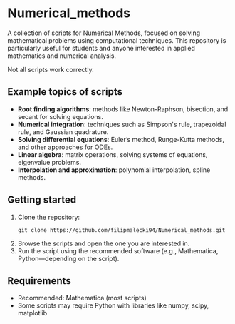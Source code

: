 # Numerical_methods

A collection of scripts for Numerical Methods, focused on solving mathematical problems using computational techniques. This repository is particularly useful for students and anyone interested in applied mathematics and numerical analysis.

Not all scripts work correctly.

## Example topics of scripts

- **Root finding algorithms**: methods like Newton-Raphson, bisection, and secant for solving equations.
- **Numerical integration**: techniques such as Simpson's rule, trapezoidal rule, and Gaussian quadrature.
- **Solving differential equations**: Euler’s method, Runge-Kutta methods, and other approaches for ODEs.
- **Linear algebra**: matrix operations, solving systems of equations, eigenvalue problems.
- **Interpolation and approximation**: polynomial interpolation, spline methods.

## Getting started

1. Clone the repository:
   ```
   git clone https://github.com/filipmalecki94/Numerical_methods.git
   ```
2. Browse the scripts and open the one you are interested in.
3. Run the script using the recommended software (e.g., Mathematica, Python—depending on the script).

## Requirements

- Recommended: Mathematica (most scripts)
- Some scripts may require Python with libraries like numpy, scipy, matplotlib
